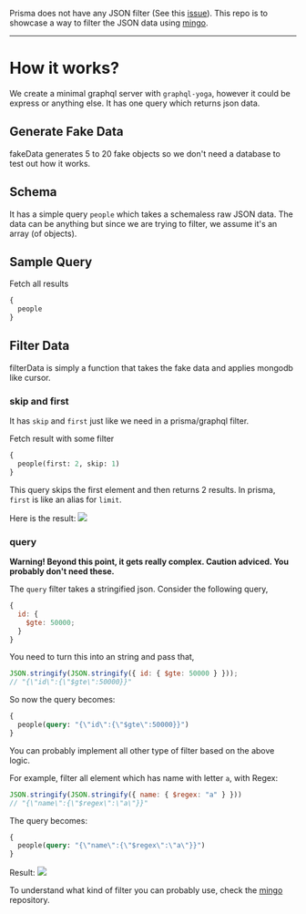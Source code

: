 Prisma does not have any JSON filter (See this [issue](https://github.com/prisma/prisma/issues/148)). This repo is to showcase a way to filter the JSON data using [mingo](https://github.com/kofrasa/mingo).

---

# How it works?

We create a minimal graphql server with `graphql-yoga`, however it could be express or anything else. It has one query which returns json data.

## Generate Fake Data

fakeData generates 5 to 20 fake objects so we don't need a database to test out how it works.

## Schema

It has a simple query `people` which takes a schemaless raw JSON data. The data can be anything but since we are trying to filter, we assume it's an array (of objects).

## Sample Query

Fetch all results

```graphql
{
  people
}
```

## Filter Data

filterData is simply a function that takes the fake data and applies mongodb like cursor.

### skip and first

It has `skip` and `first` just like we need in a prisma/graphql filter.

Fetch result with some filter

```graphql
{
  people(first: 2, skip: 1)
}
```

This query skips the first element and then returns 2 results. In prisma, `first` is like an alias for `limit`.

Here is the result:
![](https://i.imgur.com/9eEYQhw.png)

### query

**Warning! Beyond this point, it gets really complex. Caution adviced. You probably don't need these.**

The `query` filter takes a stringified json. Consider the following query,

```js
{
  id: {
    $gte: 50000;
  }
}
```

You need to turn this into an string and pass that,

```js
JSON.stringify(JSON.stringify({ id: { $gte: 50000 } }));
// "{\"id\":{\"$gte\":50000}}"
```

So now the query becomes:

```graphql
{
  people(query: "{\"id\":{\"$gte\":50000}}")
}
```

You can probably implement all other type of filter based on the above logic.

For example, filter all element which has name with letter `a`, with Regex:

```js
JSON.stringify(JSON.stringify({ name: { $regex: "a" } }))
// "{\"name\":{\"$regex\":\"a\"}}"
```

The query becomes:

```graphql
{
  people(query: "{\"name\":{\"$regex\":\"a\"}}")
}
```

Result:
![](https://i.imgur.com/JMlvNZX.png)

To understand what kind of filter you can probably use, check the [mingo](https://github.com/kofrasa/mingo) repository.